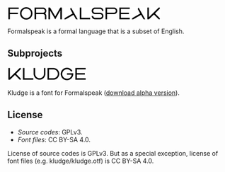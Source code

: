 ![Formalspeak](fig/formalspeak.svg)

Formalspeak is a formal language that is a subset of English.

## Subprojects

![Kludge](fig/kludge.svg)

Kludge is a font for Formalspeak ([download alpha version](kludge/kludge.otf)).

## License

- *Source codes*: GPLv3.
- *Font files*: CC BY-SA 4.0.

License of source codes is GPLv3. But as a special exception,
license of font files (e.g. kludge/kludge.otf) is CC BY-SA 4.0.
